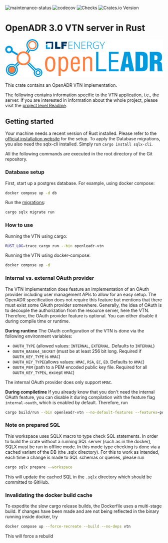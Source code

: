 ![maintenance-status](https://img.shields.io/badge/maintenance-actively--developed-brightgreen.svg)
![codecov](https://codecov.io/gh/OpenLEADR/openleadr-rs/graph/badge.svg?token=BKQ0QW9G8H)
![Checks](https://github.com/OpenLEADR/openleadr-rs/actions/workflows/checks.yml/badge.svg?branch=main)
![Crates.io Version](https://img.shields.io/crates/v/openleadr-vtn)

# OpenADR 3.0 VTN server in Rust

![LF energy OpenLEADR logo](../openleadr-logo.svg)

This crate contains an OpenADR VTN implementation.  

The following contains information specific to the VTN application, i.e., the server.
If you are interested in information about the whole project, please visit the [project level Readme](../README.md).

## Getting started
Your machine needs a recent version of Rust installed.
Please refer to the [official installation website](https://rustup.rs/) for the setup.
To apply the Database migrations, you also need the sqlx-cli installed.
Simply run `cargo install sqlx-cli`.

All the following commands are executed in the root directory of the Git repository.

### Database setup

First, start up a postgres database. For example, using docker compose:

```bash
docker compose up -d db
```

Run the [migrations](https://github.com/launchbadge/sqlx/blob/main/sqlx-cli/README.md):

```bash
cargo sqlx migrate run
```

### How to use

Running the VTN using cargo:

```bash
RUST_LOG=trace cargo run --bin openleadr-vtn
```

Running the VTN using docker-compose:

```bash
docker compose up -d
```

### Internal vs. external OAuth provider
The VTN implementation does feature an implementation of an OAuth provider including user management APIs
to allow for an easy setup.
The OpenADR specification does not require this feature but mentions that there must exist some OAuth provider somewhere.
Generally, the idea of OAuth is to decouple the authorization from the resource server, here the VTN.
Therefore, the OAuth provider feature is optional. 
You can either disable it during compile time or runtime.

**During runtime**
The OAuth configuration of the VTN is done via the following environment variables:
- `OAUTH_TYPE` (allowed values: `INTERNAL`, `EXTERNAL`. Defaults to `INTERNAL`)
- `OAUTH_BASE64_SECRET` (must be at least 256 bit long. Required if `OAUTH_KEY_TYPE` is `HMAC`)
- `OAUTH_KEY_TYPE`(allows values: `HMAC`, `RSA`, `EC`, `ED`. Defaults to `HMAC`)
- `OAUTH_PEM` (path to a PEM encoded public key file. Required for all `OAUTH_KEY_TYPE`s, except `HMAC`)

The internal OAuth provider does only support `HMAC`.

**During compiletime**
If you already know that you don't need the internal OAuth feature,
you can disable it during compilation with the feature flag `internal-oauth`, which is enabled by default.
Therefore, run
```bash
cargo build/run --bin openleadr-vtn --no-default-features --features=postgres [--release]
```

### Note on prepared SQL

This workspace uses SQLX macro to type check SQL statements.
In order to build the crate without a running SQL server (such as in the docker), SQLX must be run in offline mode.
In this mode type checking is done via a cached variant of the DB (the .sqlx directory).
For this to work as intended, each time a change is made to SQL schemas or queries, please run

```bash
cargo sqlx prepare --workspace
```

This will update the cached SQL in the `.sqlx` directory which should be committed to GitHub.

### Invalidating the docker build cache

To expedite the slow cargo release builds, the Dockerfile uses a multi-stage build.
If changes have been made and are not being reflected in the binary running inside docker, try

```bash
docker compose up --force-recreate --build --no-deps vtn
```

This will force a rebuild
